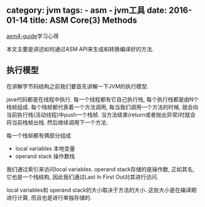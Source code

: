 category: jvm
tags: 
	- asm
	- jvm工具
date: 2016-01-14
title: ASM Core(3) Methods
---
[asm4-guide](http://download.forge.objectweb.org/asm/asm4-guide.pdf)学习心得
 
本文主要是讲述如何通过ASM API来生成和转换编译好的方法.

## 执行模型
在讲解字节码结构之前我们要首先讲解一下JVM的执行模型. 

java代码都是在线程中执行. 每一个线程都有它自己执行栈, 每个执行栈都是由N个栈帧组成. 每个栈帧都代表着一个方法调用, 每当我们调用一个方法的时候, 就会向当前执行栈(活动线程)中push一个栈帧. 当方法结束(return或者抛出异常)时就会将当前栈帧出栈. 然后继续调用下一个方法.

每一个栈帧都有俩部分组成
*  local variables 本地变量
*  operand stack  操作数栈

我们通过索引来访问local variables. operand stack存储的是操作数, 正如其名, 它也是一个栈结构, 因此我们通过Last In First Out对其进行访问. 

local variables和 operand stack的大小取决于方法的大小. 这些大小是在编译期进行计算, 而且也是进行单独存储的. 